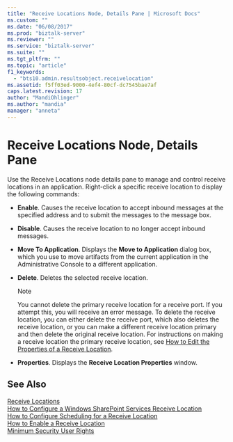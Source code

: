 ```yaml
---
title: "Receive Locations Node, Details Pane | Microsoft Docs"
ms.custom: ""
ms.date: "06/08/2017"
ms.prod: "biztalk-server"
ms.reviewer: ""
ms.service: "biztalk-server"
ms.suite: ""
ms.tgt_pltfrm: ""
ms.topic: "article"
f1_keywords: 
  - "bts10.admin.resultsobject.receivelocation"
ms.assetid: f5ff03ed-9000-4ef4-80cf-dc7545bae7af
caps.latest.revision: 17
author: "MandiOhlinger"
ms.author: "mandia"
manager: "anneta"
---
```

# Receive Locations Node, Details Pane
Use the Receive Locations node details pane to manage and control receive locations in an application. Right-click a specific receive location to display the following commands:  
  
-   **Enable**. Causes the receive location to accept inbound messages at the specified address and to submit the messages to the message box.  
  
-   **Disable**. Causes the receive location to no longer accept inbound messages.  
  
-   **Move To Application**. Displays the **Move to Application** dialog box, which you use to move artifacts from the current application in the Administrative Console to a different application.  
  
-   **Delete**. Deletes the selected receive location.  
  
    > [!NOTE]
    >  You cannot delete the primary receive location for a receive port. If you attempt this, you will receive an error message. To delete the receive location, you can either delete the receive port, which also deletes the receive location, or you can make a different receive location primary and then delete the original receive location. For instructions on making a receive location the primary receive location, see [How to Edit the Properties of a Receive Location](../core/how-to-edit-the-properties-of-a-receive-location.md).  
  
-   **Properties**. Displays the **Receive Location Properties** window.  
  
## See Also  
 [Receive Locations](../core/receive-locations.md)   
 [How to Configure a Windows SharePoint Services Receive Location](../core/how-to-configure-a-windows-sharepoint-services-receive-location.md)   
 [How to Configure Scheduling for a Receive Location](../core/how-to-configure-scheduling-for-a-receive-location.md)   
 [How to Enable a Receive Location](../core/how-to-enable-a-receive-location.md)   
 [Minimum Security User Rights](../core/minimum-security-user-rights.md)